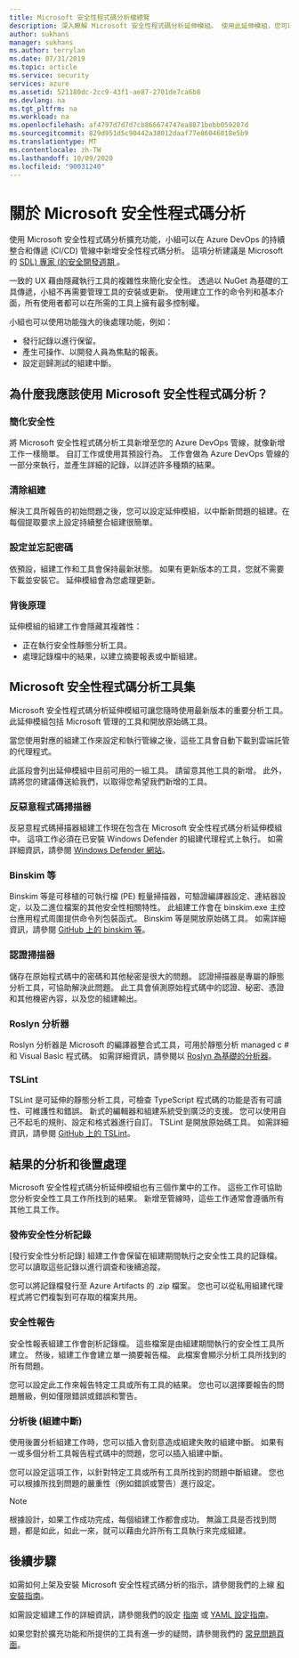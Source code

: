 ```yaml
---
title: Microsoft 安全性程式碼分析檔總覽
description: 深入瞭解 Microsoft 安全性程式碼分析延伸模組。 使用此延伸模組，您可以將安全性程式碼分析新增至 Azure DevOps CI/識別碼管線。
author: sukhans
manager: sukhans
ms.author: terrylan
ms.date: 07/31/2019
ms.topic: article
ms.service: security
services: azure
ms.assetid: 521180dc-2cc9-43f1-ae87-2701de7ca6b8
ms.devlang: na
ms.tgt_pltfrm: na
ms.workload: na
ms.openlocfilehash: af4797d7d7d7cb866674747ea8871bebb059207d
ms.sourcegitcommit: 829d951d5c90442a38012daaf77e86046018e5b9
ms.translationtype: MT
ms.contentlocale: zh-TW
ms.lasthandoff: 10/09/2020
ms.locfileid: "90031240"
---
```

# <a name="about-microsoft-security-code-analysis"></a>關於 Microsoft 安全性程式碼分析

使用 Microsoft 安全性程式碼分析擴充功能，小組可以在 Azure DevOps 的持續整合和傳遞 (CI/CD) 管線中新增安全性程式碼分析。 這項分析建議是 Microsoft 的 [SDL) 專家 (的安全開發週期 ](https://www.microsoft.com/securityengineering/sdl/practices) 。

一致的 UX 藉由隱藏執行工具的複雜性來簡化安全性。 透過以 NuGet 為基礎的工具傳遞，小組不再需要管理工具的安裝或更新。 使用建立工作的命令列和基本介面，所有使用者都可以在所需的工具上擁有最多控制權。

小組也可以使用功能強大的後處理功能，例如：

- 發行記錄以進行保留。
- 產生可操作、以開發人員為焦點的報表。
- 設定迴歸測試的組建中斷。

## <a name="why-should-i-use-microsoft-security-code-analysis"></a>為什麼我應該使用 Microsoft 安全性程式碼分析？

### <a name="security-simplified"></a>簡化安全性

將 Microsoft 安全性程式碼分析工具新增至您的 Azure DevOps 管線，就像新增工作一樣簡單。 自訂工作或使用其預設行為。 工作會做為 Azure DevOps 管線的一部分來執行，並產生詳細的記錄，以詳述許多種類的結果。

### <a name="clean-builds"></a>清除組建

解決工具所報告的初始問題之後，您可以設定延伸模組，以中斷新問題的組建。在每個提取要求上設定持續整合組建很簡單。

### <a name="set-it-and-forget-it"></a>設定並忘記密碼

依預設，組建工作和工具會保持最新狀態。 如果有更新版本的工具，您就不需要下載並安裝它。 延伸模組會為您處理更新。

### <a name="under-the-hood"></a>背後原理

延伸模組的組建工作會隱藏其複雜性：
  - 正在執行安全性靜態分析工具。
  - 處理記錄檔中的結果，以建立摘要報表或中斷組建。

## <a name="microsoft-security-code-analysis-tool-set"></a>Microsoft 安全性程式碼分析工具集

Microsoft 安全性程式碼分析延伸模組可讓您隨時使用最新版本的重要分析工具。 此延伸模組包括 Microsoft 管理的工具和開放原始碼工具。

當您使用對應的組建工作來設定和執行管線之後，這些工具會自動下載到雲端託管的代理程式。

此區段會列出延伸模組中目前可用的一組工具。 請留意其他工具的新增。 此外，請將您的建議傳送給我們，以取得您希望我們新增的工具。

### <a name="anti-malware-scanner"></a>反惡意程式碼掃描器

反惡意程式碼掃描器組建工作現在包含在 Microsoft 安全性程式碼分析延伸模組中。 這項工作必須在已安裝 Windows Defender 的組建代理程式上執行。 如需詳細資訊，請參閱 [Windows Defender 網站](https://aka.ms/defender)。

### <a name="binskim"></a>Binskim 等

Binskim 等是可移植的可執行檔 (PE) 輕量掃描器，可驗證編譯器設定、連結器設定，以及二進位檔案的其他安全性相關特性。 此組建工作會在 binskim.exe 主控台應用程式周圍提供命令列包裝函式。 Binskim 等是開放原始碼工具。 如需詳細資訊，請參閱 [GitHub 上的 binskim 等](https://github.com/Microsoft/binskim)。

### <a name="credential-scanner"></a>認證掃描器

儲存在原始程式碼中的密碼和其他秘密是很大的問題。 認證掃描器是專屬的靜態分析工具，可協助解決此問題。 此工具會偵測原始程式碼中的認證、秘密、憑證和其他機密內容，以及您的組建輸出。

### <a name="roslyn-analyzers"></a>Roslyn 分析器

Roslyn 分析器是 Microsoft 的編譯器整合式工具，可用於靜態分析 managed c # 和 Visual Basic 程式碼。 如需詳細資訊，請參閱以 [Roslyn 為基礎的分析器](https://docs.microsoft.com/dotnet/standard/analyzers/api-analyzer)。

### <a name="tslint"></a>TSLint

TSLint 是可延伸的靜態分析工具，可檢查 TypeScript 程式碼的功能是否有可讀性、可維護性和錯誤。 新式的編輯器和組建系統受到廣泛的支援。 您可以使用自己不起毛的規則、設定和格式器進行自訂。 TSLint 是開放原始碼工具。 如需詳細資訊，請參閱 [GitHub 上的 TSLint](https://github.com/palantir/tslint)。

## <a name="analysis-and-post-processing-of-results"></a>結果的分析和後置處理

Microsoft 安全性程式碼分析延伸模組也有三個作業中的工作。 這些工作可協助您分析安全性工具工作所找到的結果。 新增至管線時，這些工作通常會遵循所有其他工具工作。

### <a name="publish-security-analysis-logs"></a>發佈安全性分析記錄

[發行安全性分析記錄] 組建工作會保留在組建期間執行之安全性工具的記錄檔。 您可以讀取這些記錄以進行調查和後續追蹤。

您可以將記錄檔發行至 Azure Artifacts 的 .zip 檔案。 您也可以從私用組建代理程式將它們複製到可存取的檔案共用。

### <a name="security-report"></a>安全性報告

安全性報表組建工作會剖析記錄檔。 這些檔案是由組建期間執行的安全性工具所建立。 然後，組建工作會建立單一摘要報告檔。 此檔案會顯示分析工具所找到的所有問題。

您可以設定此工作來報告特定工具或所有工具的結果。 您也可以選擇要報告的問題層級，例如僅限錯誤或錯誤和警告。

### <a name="post-analysis-build-break"></a>分析後 (組建中斷) 

使用後置分析組建工作時，您可以插入會刻意造成組建失敗的組建中斷。 如果有一或多個分析工具報告程式碼中的問題，您可以插入組建中斷。

您可以設定這項工作，以針對特定工具或所有工具所找到的問題中斷組建。 您也可以根據所找到問題的嚴重性（例如錯誤或警告）進行設定。

>[!NOTE]
>根據設計，如果工作成功完成，每個組建工作都會成功。 無論工具是否找到問題，都是如此，如此一來，就可以藉由允許所有工具執行來完成組建。

## <a name="next-steps"></a>後續步驟

如需如何上架及安裝 Microsoft 安全性程式碼分析的指示，請參閱我們的上線 [和安裝指南](security-code-analysis-onboard.md)。

如需設定組建工作的詳細資訊，請參閱我們的設定 [指南](security-code-analysis-customize.md) 或 [YAML 設定指南](yaml-configuration.md)。

如果您對於擴充功能和所提供的工具有進一步的疑問，請參閱我們的 [常見問題頁面](security-code-analysis-faq.md)。
